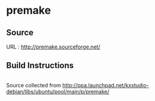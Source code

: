 # premake

## Source
URL : http://premake.sourceforge.net/

## Build Instructions
```sh
```

Source collected from http://ppa.launchpad.net/kxstudio-debian/libs/ubuntu/pool/main/p/premake/
